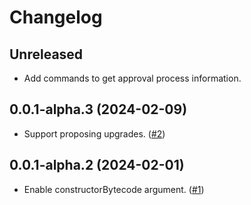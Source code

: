 # Changelog

## Unreleased

- Add commands to get approval process information.

## 0.0.1-alpha.3 (2024-02-09)

- Support proposing upgrades. ([#2](https://github.com/OpenZeppelin/defender-deploy-client-cli/pull/2))

## 0.0.1-alpha.2 (2024-02-01)

- Enable constructorBytecode argument. ([#1](https://github.com/OpenZeppelin/defender-deploy-client-cli/pull/1))
